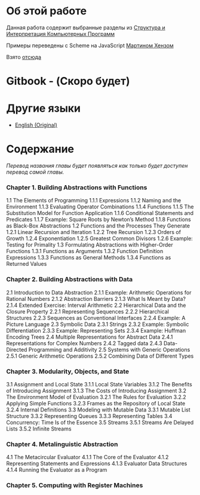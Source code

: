 # Об этой работе

Данная работа содержит выбранные разделы из [Структура и Интерпретация Компьютерных Программ](https://mitpress.mit.edu/sicp/full-text/book/book.html)

Примеры переведены с Scheme на JavaScript [Мартином Хензом](https://www.comp.nus.edu.sg/~henz/)

Взято [отсюда](http://www.comp.nus.edu.sg/~cs1101s/sicp/)

# Gitbook - (Скоро будет)

# Другие языки
* [English (Original)](https://github.com/sicp-js/sicp-js)

# Содержание

*Перевод названия главы будет появляться как только будет доступен перевод самой главы.*

### Chapter 1. Building Abstractions with Functions 

1.1 The Elements of Programming
1.1.1 Expressions
1.1.2 Naming and the Environment
1.1.3  Evaluating Operator Combinations 
1.1.4  Functions 
1.1.5  The Substitution Model for Function Application 
1.1.6  Conditional Statements and Predicates 
1.1.7 Example: Square Roots by Newton’s Method
1.1.8  Functions as Black-Box Abstractions 
1.2  Functions and the Processes They Generate 
1.2.1 Linear Recursion and Iteration
1.2.2 Tree Recursion
1.2.3 Orders of Growth
1.2.4 Exponentiation
1.2.5 Greatest Common Divisors
1.2.6 Example: Testing for Primality
1.3  Formulating Abstractions with Higher-Order Functions 
1.3.1  Functions as Arguments 
1.3.2  Function Definition Expressions 
1.3.3  Functions as General Methods 
1.3.4  Functions as Returned Values 

### Chapter 2. Building Abstractions with Data

2.1 Introduction to Data Abstraction
2.1.1  Example: Arithmetic Operations for Rational Numbers 
2.1.2  Abstraction Barriers 
2.1.3  What Is Meant by Data? 
2.1.4  Extended Exercise: Interval Arithmetic 
2.2 Hierarchical Data and the Closure Property
2.2.1  Representing Sequences 
2.2.2  Hierarchical Structures 
2.2.3  Sequences as Conventional Interfaces 
2.2.4  Example: A Picture Language 
2.3 Symbolic Data
2.3.1  Strings 
2.3.2  Example: Symbolic Differentiation 
2.3.3  Example: Representing Sets 
2.3.4  Example: Huffman Encoding Trees 
2.4 Multiple Representations for Abstract Data
2.4.1  Representations for Complex Numbers 
2.4.2  Tagged data 
2.4.3  Data-Directed Programming and Additivity 
2.5 Systems with Generic Operations
2.5.1  Generic Arithmetic Operations 
2.5.2  Combining Data of Different Types 

### Chapter 3. Modularity, Objects, and State

3.1 Assignment and Local State
3.1.1  Local State Variables 
3.1.2  The Benefits of Introducing Assignment 
3.1.3  The Costs of Introducing Assignment 
3.2 The Environment Model of Evaluation
3.2.1  The Rules for Evaluation 
3.2.2  Applying Simple Functions 
3.2.3  Frames as the Repository of Local State 
3.2.4  Internal Definitions 
3.3 Modeling with Mutable Data
3.3.1  Mutable List Structure 
3.3.2  Representing Queues 
3.3.3  Representing Tables 
3.4 Concurrency: Time Is of the Essence
3.5 Streams
3.5.1  Streams Are Delayed Lists 
3.5.2  Infinite Streams

### Chapter 4. Metalinguistic Abstraction
4.1 The Metacircular Evaluator
4.1.1  The Core of the Evaluator 
4.1.2  Representing Statements and Expressions 
4.1.3  Evaluator Data Structures 
4.1.4  Running the Evaluator as a Program

### Chapter 5. Computing with Register Machines


